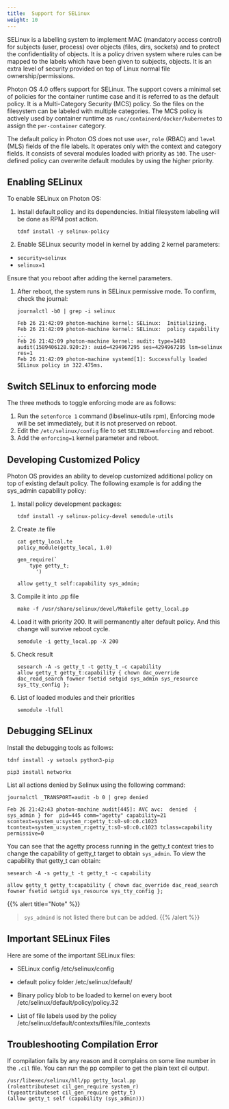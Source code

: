 ```yaml
---
title:  Support for SELinux
weight: 10
---
```


SELinux is a labelling system to implement MAC (mandatory access control) for subjects (user, process) over objects (files, dirs, sockets) and to protect the confidentiality of objects. It is a policy driven system where rules can be mapped to the labels which have been given to subjects, objects. It is an extra level of security provided on top of Linux normal file ownership/permissions.

Photon OS 4.0 offers support for SELinux. The support covers a minimal set of policies for the container runtime case and it is referred to as the default policy. It is a Multi-Category Security (MCS) policy. So the files on the filesystem can be labeled with multiple categories. The MCS policy is actively used by container runtime as `runc/containerd/docker/kubernetes` to assign the `per-container` category.

The default policy in Photon OS does not use `user`, `role` (RBAC) and `level` (MLS) fields of the file labels. It operates only with the context and category fields. It consists of several modules loaded with priority as `100`. The user-defined policy can overwrite default modules by using the higher priority.

## Enabling SELinux ##

To enable SELinux on Photon OS:

1. Install default policy and its dependencies. Initial filesystem labeling will be done as RPM post action.

    `tdnf install -y selinux-policy`

1. Enable SELinux security model in kernel by adding 2 kernel parameters:

- `security=selinux`
- `selinux=1`

 Ensure that you reboot after adding the kernel parameters.

1. After reboot, the system runs in SELinux permissive mode. To confirm, check the journal:

    ```console
    journalctl -b0 | grep -i selinux

    Feb 26 21:42:09 photon-machine kernel: SELinux:  Initializing.
    Feb 26 21:42:09 photon-machine kernel: SELinux:  policy capability ...
    Feb 26 21:42:09 photon-machine kernel: audit: type=1403 audit(1589406128.920:2): auid=4294967295 ses=4294967295 lsm=selinux res=1
    Feb 26 21:42:09 photon-machine systemd[1]: Successfully loaded SELinux policy in 322.475ms.
    ```

## Switch SELinux to enforcing mode ##

The three methods to toggle enforcing mode are as follows:
1. Run the `setenforce 1` command (libselinux-utils rpm), Enforcing mode will be set immediately, but it is not preserved on reboot.
2. Edit the `/etc/selinux/config` file to set `SELINUX=enforcing` and reboot.
3. Add the `enforcing=1` kernel parameter and reboot.


## Developing Customized Policy ##

Photon OS provides an ability to develop customized additional policy on top of existing default policy.
The following example is for adding the sys_admin capability policy:

1. Install policy development packages:
    
    ```console
    tdnf install -y selinux-policy-devel semodule-utils
    ```

2. Create .te file
    
    ```console
    cat getty_local.te
    policy_module(getty_local, 1.0)

    gen_require(`
        type getty_t;
          ')
    
    allow getty_t self:capability sys_admin;
    ```

3. Compile it into .pp file

    ```console
    make -f /usr/share/selinux/devel/Makefile getty_local.pp
    ```

4. Load it with priority 200. It will permanently alter default policy. And this change will survive reboot cycle.
    
    ```console
    semodule -i getty_local.pp -X 200
    ```

5. Check result
    
    ```console
    sesearch -A -s getty_t -t getty_t -c capability
    allow getty_t getty_t:capability { chown dac_override dac_read_search fowner fsetid setgid sys_admin sys_resource sys_tty_config };
    ```

6. List of loaded modules and their priorities
    
    ```console
    semodule -lfull
    ```

## Debugging SELinux ##

Install the debugging tools as follows:

```console
tdnf install -y setools python3-pip

pip3 install networkx
```

List all actions denied by Selinux using the following command:

```console
journalctl _TRANSPORT=audit -b 0 | grep denied

Feb 26 21:42:43 photon-machine audit[445]: AVC avc:  denied  { sys_admin } for  pid=445 comm="agetty" capability=21
scontext=system_u:system_r:getty_t:s0-s0:c0.c1023 tcontext=system_u:system_r:getty_t:s0-s0:c0.c1023 tclass=capability permissive=0
```

You can see that the agetty process running in the getty_t context tries to change the capability of getty_t target to obtain `sys_admin`. To view the capability that getty_t can obtain:

```console
sesearch -A -s getty_t -t getty_t -c capability

allow getty_t getty_t:capability { chown dac_override dac_read_search fowner fsetid setgid sys_resource sys_tty_config };
```

{{% alert title="Note" %}}
> `sys_admind` is not listed there but can be added. 
{{% /alert %}}


## Important SELinux Files ##

Here are some of the important SELinux files:


- SELinux config
    /etc/selinux/config


- default policy folder
    /etc/selinux/default/


- Binary policy blob to be loaded to kernel on every boot
    /etc/selinux/default/policy/policy.32


- List of file labels used by the policy
    /etc/selinux/default/contexts/files/file_contexts

## Troubleshooting Compilation Error ##

If compilation fails by any reason and it complains on some line number in the `.cil` file. You can run the pp compiler to get the plain text cil output.

```
/usr/libexec/selinux/hll/pp getty_local.pp
(roleattributeset cil_gen_require system_r)
(typeattributeset cil_gen_require getty_t)
(allow getty_t self (capability (sys_admin)))
```
